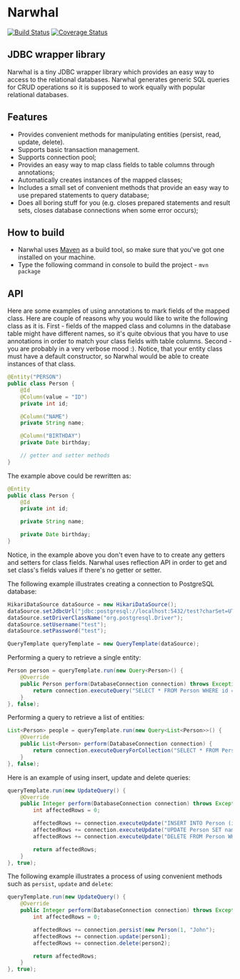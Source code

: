 Narwhal
=======
[![Build Status](https://travis-ci.org/maseev/narwhal.svg?branch=master)](https://travis-ci.org/maseev/narwhal)
[![Coverage Status](https://coveralls.io/repos/github/maseev/narwhal/badge.svg?branch=master)](https://coveralls.io/github/maseev/narwhal?branch=master)

JDBC wrapper library
-----------------------------

Narwhal is a tiny JDBC wrapper library which provides an easy way to access to the relational databases.
Narwhal generates generic SQL queries for CRUD operations so it is supposed to work equally with popular relational databases.

Features
--------
* Provides convenient methods for manipulating entities (persist, read, update, delete).
* Supports basic transaction management.
* Supports connection pool;
* Provides an easy way to map class fields to table columns through annotations;
* Automatically creates instances of the mapped classes;
* Includes a small set of convenient methods that provide an easy way to use prepared statements to query database;
* Does all boring stuff for you (e.g. closes prepared statements and result sets, closes database connections when some error occurs);

How to build
------------
* Narwhal uses [Maven](http://maven.apache.org/) as a build tool, so make sure that you've got one installed on your machine.
* Type the following command in console to build the project - ``` mvn package ```

API
---
Here are some examples of using annotations to mark fields of the mapped class.
Here are couple of reasons why you would like to write the following class as it is.
First - fields of the mapped class and columns in the database table might have different names, so it's quite obvious that you have to use
annotations in order to match your class fields with table columns.
Second - you are probably in a very verbose mood :).
Notice, that your entity class must have a default constructor, so Narwhal would be able to create instances of that class.

```java
@Entity("PERSON")
public class Person {
    @Id
	@Column(value = "ID")
	private int id;

	@Column("NAME")
	private String name;

	@Column("BIRTHDAY")
	private Date birthday;

	// getter and setter methods
}
```

The example above could be rewritten as:

```java
@Entity
public class Person {
    @Id
	private int id;

	private String name;

	private Date birthday;
}
```

Notice, in the example above you don't even have to to create any getters and setters for class fields.
Narwhal uses reflection API in order to get and set class's fields values if there's no getter or setter.
	
The following example illustrates creating a connection to PostgreSQL database:

```java
HikariDataSource dataSource = new HikariDataSource();
dataSource.setJdbcUrl("jdbc:postgresql://localhost:5432/test?charSet=UTF8");
dataSource.setDriverClassName("org.postgresql.Driver");
dataSource.setUsername("test");
dataSource.setPassword("test");

QueryTemplate queryTemplate = new QueryTemplate(dataSource);
```

Performing a query to retrieve a single entity:

```java
Person person = queryTemplate.run(new Query<Person>() {
	@Override
	public Person perform(DatabaseConnection connection) throws Exception {
		return connection.executeQuery("SELECT * FROM Person WHERE id = ?", Person.class, 1);
	}
}, false);
```	

Performing a query to retrieve a list of entities:

```java
List<Person> people = queryTemplate.run(new Query<List<Person>>() {
    @Override
    public List<Person> perform(DatabaseConnection connection) {
        return connection.executeQueryForCollection("SELECT * FROM Person", Person.class);
    }
}, false);
```	
		
Here is an example of using insert, update and delete queries:

```java
queryTemplate.run(new UpdateQuery() {
	@Override
	public Integer perform(DatabaseConnection connection) throws Exception {
		int affectedRows = 0;

		affectedRows += connection.executeUpdate("INSERT INTO Person (id, name, birthday) VALUES (?, ?, ?)", 5, "Test", new Date(new java.util.Date().getTime()));
		affectedRows += connection.executeUpdate("UPDATE Person SET name = ? WHERE name = ?", "TestTest", "Test");
		affectedRows += connection.executeUpdate("DELETE FROM Person WHERE name = ?", "TestTest");

		return affectedRows;
	}
}, true);
```

The following example illustrates a process of using convenient methods such as ``` persist ```, ``` update ``` and ``` delete ```:

```java
queryTemplate.run(new UpdateQuery() {
	@Override
	public Integer perform(DatabaseConnection connection) throws Exception {
		int affectedRows = 0;

		affectedRows += connection.persist(new Person(1, "John");
		affectedRows += connection.update(person1);
		affectedRows += connection.delete(person2);

		return affectedRows;
	}
}, true);
```